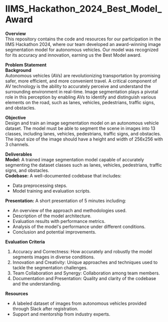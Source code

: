 # IIMS_Hackathon_2024_Best_Model_Award
**Overview**<br>
This repository contains the code and resources for our participation in the IIMS Hackathon 2024, where our team developed an award-winning image segmentation model for autonomous vehicles. Our model was recognized for its accuracy and innovation, earning us the Best Model award. <br>

**Problem Statement**<br>
**Background**<br>
Autonomous vehicles (AVs) are revolutionizing transportation by promising safer, more efficient, and more convenient travel. A critical component of AV technology is the ability to accurately perceive and understand the surrounding environment in real-time. Image segmentation plays a pivotal role in this perception by enabling AVs to identify and distinguish various elements on the road, such as lanes, vehicles, pedestrians, traffic signs, and obstacles.<br>

**Objective**<br>
Design and train an image segmentation model on an autonomous vehicle dataset. The model must be able to segment the scene in images into 13 classes, including lanes, vehicles, pedestrians, traffic signs, and obstacles. The input size of the image should have a height and width of 256x256 with 3 channels.<br>

**Deliverables**<br>
**Model:** A trained image segmentation model capable of accurately segmenting the dataset classes such as lanes, vehicles, pedestrians, traffic signs, and obstacles.<br>
**Codebase:** A well-documented codebase that includes:
- Data preprocessing steps.
- Model training and evaluation scripts.

**Presentation:** A short presentation of 5 minutes including:
- An overview of the approach and methodologies used.
- Description of the model architecture.
- Evaluation results with performance metrics.
- Analysis of the model's performance under different conditions.
- Conclusion and potential improvements.

**Evaluation Criteria**
1. Accuracy and Correctness: How accurately and robustly the model segments images in diverse conditions.
2. Innovation and Creativity: Unique approaches and techniques used to tackle the segmentation challenges.
3. Team Collaboration and Synergy: Collaboration among team members.
4. Documentation and Presentation: Quality and clarity of the codebase and the understanding.

**Resources**
- A labeled dataset of images from autonomous vehicles provided through Slack after registration.
- Support and mentorship from industry experts.
